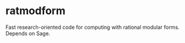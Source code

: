 ratmodform
==========

Fast research-oriented code for computing with rational modular forms. Depends on Sage.